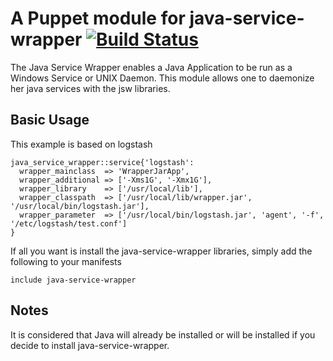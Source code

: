 # A Puppet module for java-service-wrapper [![Build Status](https://travis-ci.org/Spredzy/puppet-java-service-wrapper.png)](https://travis-ci.org//Spredzy/puppet-java-service-wrapper)

The Java Service Wrapper enables a Java Application to be run as a Windows Service or UNIX Daemon.
This module allows one to daemonize her java services with the jsw libraries.

## Basic Usage

This example is based on logstash

    java_service_wrapper::service{'logstash':
      wrapper_mainclass  => 'WrapperJarApp',
      wrapper_additional => ['-Xms1G', '-Xmx1G'],
      wrapper_library    => ['/usr/local/lib'],
      wrapper_classpath  => ['/usr/local/lib/wrapper.jar', '/usr/local/bin/logstash.jar'],
      wrapper_parameter  => ['/usr/local/bin/logstash.jar', 'agent', '-f', '/etc/logstash/test.conf']
    }

If all you want is install the java-service-wrapper libraries, simply add the following to your manifests

    include java-service-wrapper

## Notes

It is considered that Java will already be installed or will be installed if you decide to install java-service-wrapper.
